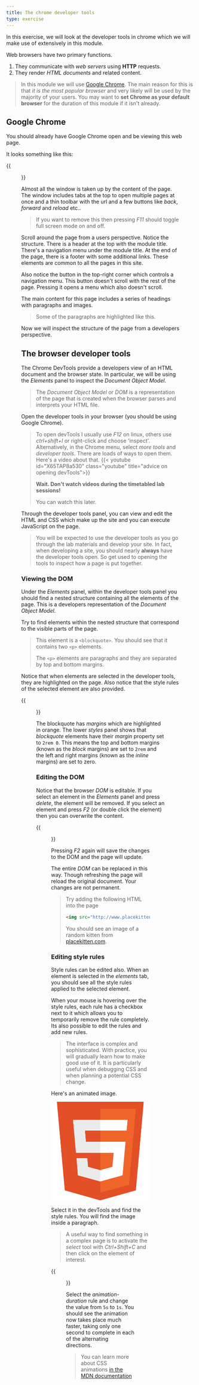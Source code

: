 ```yaml
---
title: The chrome developer tools
type: exercise
---
```


In this exercise, we will look at the developer tools in chrome which we will make use of extensively in this module.

<!--more-->

Web browsers have two primary functions.
1. They communicate with *web servers* using **HTTP** requests.
1. They render *HTML documents* and related content.

>In this module we will use [Google Chrome](https://www.google.com/intl/en_uk/chrome/).
>The main reason for this is that *it is the most popular browser* and very likely will be used by the majority of your users.
> You may want to **set Chrome as your default browser** for the duration of this module if it isn't already.

## Google Chrome

You should already have Google Chrome open and be viewing this web page.

It looks something like this:

{{<figure src="images/chrome.png" caption="Google Chrome, showing this page under development">}}

Almost all the window is taken up by the content of the page.
The window includes tabs at the top to open multiple pages at once and a thin toolbar with the url and a few buttons like *back*, *forward* and *reload* etc..

> If you want to remove this then pressing *F11* should toggle full screen mode on and off.


Scroll around the page from a users perspective.
Notice the structure.
There is a header at the top with the module title.
There's a navigation menu under the module title.
At the end of the page, there is a footer with some additional links.
These elements are common to all the pages in this site.

Also notice the button in the top-right corner which controls a navigation menu.
This button doesn't scroll with the rest of the page.
Pressing it opens a menu which also doesn't scroll.

The main content for this page includes a series of headings with paragraphs and images.

>Some of the paragraphs are highlighted like this.

Now we will inspect the structure of the page from a developers perspective.

## The browser developer tools

The Chrome DevTools provide a developers view of an HTML document and the browser state.
In particular, we will be using the *Elements* panel to inspect the *Document Object Model*.

> The *Document Object Model* or *DOM* is a representation of the page that is created when the browser parses and interprets your HTML file. 

Open the developer tools in your browser (you should be using Google Chrome).

> To open devTools I usually use *F12* on linux, others use *ctrl+shift+I* or right-click and choose 'inspect'.
> Alternatively, in the Chrome menu, select *more tools* and *developer tools*.
> There are loads of ways to open them.
> Here's a video about that.
> {{< youtube id="X65TAP8a530" class="youtube" title="advice on opening devTools">}}
>
> **Wait. Don't watch videos during the timetabled lab sessions!**
>
>You can watch this later.

Through the developer tools panel, you can view and edit the HTML and CSS which make up the site and you can execute JavaScript on the page.

> You will be expected to use the developer tools as you go through the lab materials and develop your site.
> In fact, when developing a site, you should nearly **always** have the developer tools open.
> So get used to opening the tools to inspect how a page is put together.

### Viewing the DOM

Under the *Elements* panel, within the developer tools panel you should find a nested structure containing all the elements of the page.
This is a developers representation of the *Document Object Model*.

Try to find elements within the nested structure that correspond to the visible parts of the page.

>This element is a `<blockquote>`.
You should see that it contains two `<p>` elements. 
>
>The `<p>` elements are paragraphs and they are separated by top and bottom margins.

Notice that when elements are selected in the developer tools, they are highlighted on the page.
Also notice that the style rules of the selected element are also provided.

{{<figure src="images/devtools-blockquote.png" caption="find the blockquote in the *DOM*">}}

The blockquote has *margins* which are highlighted in orange.
The lower *styles* panel shows that *blockquote* elements have their *margin* property set to `2rem 0`.
This means the top and bottom margins (known as the *block* margins) are set to `2rem` and the left and right margins (known as the *inline* margins) are set to zero.

### Editing the DOM

Notice that the browser *DOM* is editable.
If you select an element in the *Elements* panel and press *delete*, the element will be removed.
If you select an element and press *F2* (or double click the element) then you can overwrite the content.

{{<figure src="images/editing-the-dom.png" caption="editing the *DOM*">}}

Pressing *F2* again will save the changes to the DOM and the page will update.

The entire *DOM* can be replaced in this way.
Though refreshing the page will reload the original document.
Your changes are not permanent.

>Try adding the following HTML into the page
>```html {linenos=false}
><img src="http://www.placekitten.com/600/200" alt="a random kitten">
>```
> You should see an image of a random kitten from [placekitten.com](http://www.placekitten.com).

### Editing style rules

Style rules can be edited also.
When an element is selected in the *elements* tab, you should see all the style rules applied to the selected element.

When your mouse is hovering over the style rules, each rule has a checkbox next to it which allows you to temporarily remove the rule completely.
Its also possible to edit the rules and add new rules.

> The interface is complex and sophisticated.
> With practice, you will gradually learn how to make good use of it.
> It is particularly useful when debugging CSS and when planning a potential CSS change.

Here's an animated image.

![animated HTML5 logo](images/html5_badge.svg)

Select it in the devTools and find the style rules.
You will find the image inside a paragraph.

>A useful way to find something in a complex page is to activate the *select* tool with *Ctrl+Shift+C* and then click on the element of interest.

{{<figure src="images/animation.png" caption="The animated element in the DOM">}}

Select the *animation-duration* rule and change the value from `5s` to `1s`.
You should see the animation now takes place much faster, taking only one second to complete in each of the alternating directions.

> You can learn more about CSS animations [in the MDN documentation](https://developer.mozilla.org/en-US/docs/Web/CSS/CSS_animations/Using_CSS_animations)

